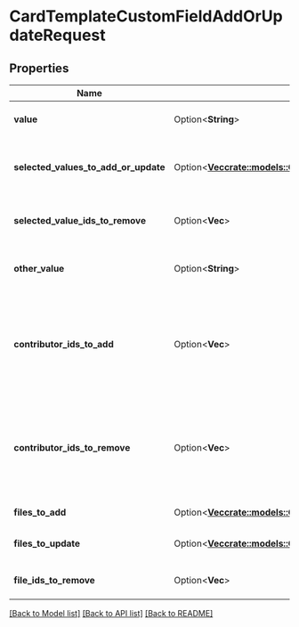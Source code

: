 # CardTemplateCustomFieldAddOrUpdateRequest

## Properties

Name | Type | Description | Notes
------------ | ------------- | ------------- | -------------
**value** | Option<**String**> | The value of custom field. | [optional]
**selected_values_to_add_or_update** | Option<[**Vec<crate::models::CardTemplateCustomFieldSelectedValueAddOrUpdateRequest>**](CardTemplateCustomFieldSelectedValueAddOrUpdateRequest.md)> | A list of selected values to add or update. | [optional]
**selected_value_ids_to_remove** | Option<**Vec<i32>**> | A list of selected values to remove. | [optional]
**other_value** | Option<**String**> | The other value of custom field. | [optional]
**contributor_ids_to_add** | Option<**Vec<i32>**> | The contributor ids which will be added to card template custom field. | [optional]
**contributor_ids_to_remove** | Option<**Vec<i32>**> | The contributor ids which will be removed from card template custom field. | [optional]
**files_to_add** | Option<[**Vec<crate::models::CardTemplateCustomFieldFileCreateRequest>**](CardTemplateCustomFieldFileCreateRequest.md)> | A list of files to add. | [optional]
**files_to_update** | Option<[**Vec<crate::models::CardTemplateCustomFieldFileUpdateRequest>**](CardTemplateCustomFieldFileUpdateRequest.md)> | A list of files to update. | [optional]
**file_ids_to_remove** | Option<**Vec<i32>**> | A list of file ids to remove. | [optional]

[[Back to Model list]](../README.md#documentation-for-models) [[Back to API list]](../README.md#documentation-for-api-endpoints) [[Back to README]](../README.md)


